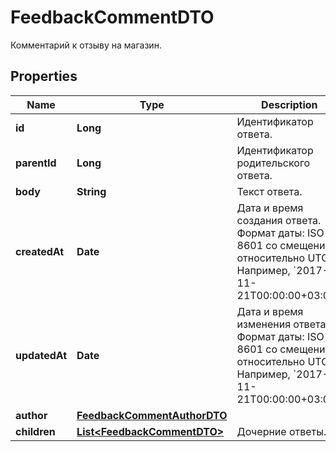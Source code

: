 

# FeedbackCommentDTO

Комментарий к отзыву на магазин.

## Properties

| Name | Type | Description | Notes |
|------------ | ------------- | ------------- | -------------|
|**id** | **Long** | Идентификатор ответа. |  [optional] |
|**parentId** | **Long** | Идентификатор родительского ответа. |  [optional] |
|**body** | **String** | Текст ответа. |  [optional] |
|**createdAt** | **Date** | Дата и время создания ответа.  Формат даты: ISO 8601 со смещением относительно UTC. Например, &#x60;2017-11-21T00:00:00+03:00&#x60;.  |  [optional] |
|**updatedAt** | **Date** | Дата и время изменения ответа.  Формат даты: ISO 8601 со смещением относительно UTC. Например, &#x60;2017-11-21T00:00:00+03:00&#x60;.  |  [optional] |
|**author** | [**FeedbackCommentAuthorDTO**](FeedbackCommentAuthorDTO.md) |  |  [optional] |
|**children** | [**List&lt;FeedbackCommentDTO&gt;**](FeedbackCommentDTO.md) | Дочерние ответы. |  [optional] |



